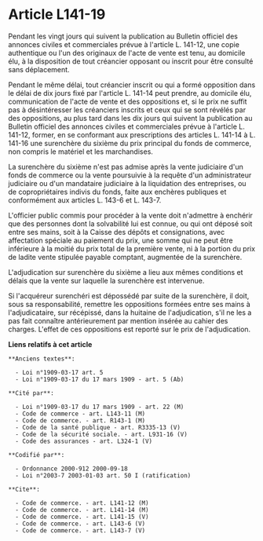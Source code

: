 # Article L141-19

Pendant les vingt jours qui suivent la publication au Bulletin officiel des annonces civiles et commerciales prévue à
l'article L. 141-12, une copie authentique ou l'un des originaux de l'acte de vente est tenu, au domicile élu, à la
disposition de tout créancier opposant ou inscrit pour être consulté sans déplacement.

Pendant le même délai, tout créancier inscrit ou qui a formé opposition dans le délai de dix jours fixé par l'article L.
141-14 peut prendre, au domicile élu, communication de l'acte de vente et des oppositions et, si le prix ne suffit pas à
désintéresser les créanciers inscrits et ceux qui se sont révélés par des oppositions, au plus tard dans les dix jours qui
suivent la publication au Bulletin officiel des annonces civiles et commerciales prévue à l'article L. 141-12, former, en se
conformant aux prescriptions des articles L. 141-14 à L. 141-16 une surenchère du sixième du prix principal du fonds de
commerce, non compris le matériel et les marchandises.

La surenchère du sixième n'est pas admise après la vente judiciaire d'un fonds de commerce ou la vente poursuivie à la
requête d'un administrateur judiciaire ou d'un mandataire judiciaire à la liquidation des entreprises, ou de copropriétaires
indivis du fonds, faite aux enchères publiques et conformément aux articles L. 143-6 et L. 143-7.

L'officier public commis pour procéder à la vente doit n'admettre à enchérir que des personnes dont la solvabilité lui est
connue, ou qui ont déposé soit entre ses mains, soit à la Caisse des dépôts et consignations, avec affectation spéciale au
paiement du prix, une somme qui ne peut être inférieure à la moitié du prix total de la première vente, ni à la portion du
prix de ladite vente stipulée payable comptant, augmentée de la surenchère.

L'adjudication sur surenchère du sixième a lieu aux mêmes conditions et délais que la vente sur laquelle la surenchère est
intervenue.

Si l'acquéreur surenchéri est dépossédé par suite de la surenchère, il doit, sous sa responsabilité, remettre les oppositions
formées entre ses mains à l'adjudicataire, sur récépissé, dans la huitaine de l'adjudication, s'il ne les a pas fait
connaître antérieurement par mention insérée au cahier des charges. L'effet de ces oppositions est reporté sur le prix de
l'adjudication.

**Liens relatifs à cet article**

	**Anciens textes**:

	  - Loi n°1909-03-17 art. 5
	  - Loi n°1909-03-17 du 17 mars 1909 - art. 5 (Ab)

	**Cité par**:

	  - Loi n°1909-03-17 du 17 mars 1909 - art. 22 (M)
	  - Code de commerce - art. L143-11 (M)
	  - Code de commerce. - art. R143-1 (M)
	  - Code de la santé publique - art. R3335-13 (V)
	  - Code de la sécurité sociale. - art. L931-16 (V)
	  - Code des assurances - art. L324-1 (V)

	**Codifié par**:

	  - Ordonnance 2000-912 2000-09-18
	  - Loi n°2003-7 2003-01-03 art. 50 I (ratification)

	**Cite**:

	  - Code de commerce. - art. L141-12 (M)
	  - Code de commerce. - art. L141-14 (M)
	  - Code de commerce. - art. L141-15 (V)
	  - Code de commerce. - art. L143-6 (V)
	  - Code de commerce. - art. L143-7 (V)
